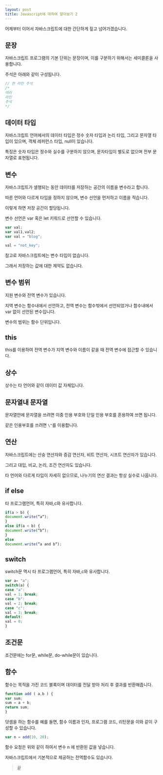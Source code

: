 ```yaml
---
layout: post
title: Javascript에 대하여 알아보기 2
---
```


어제부터 이어서 자바스크립트에 대한 간단하게 짚고 넘어가겠습니다.

## 문장

자바스크립트 프로그램의 기본 단위는 문장이며, 이를 구분하기 위해서는 세미콜론을 사용합니다.

주석은 아래와 같이 구성됩니다.

```javascript
// 한 라인 주석
/*
여러
라인 
주석
*/
```

## 데이터 타입

자바스크립트 언어에서의 데이터 타입은 정수 숫자 타입과 논리 타입, 그리고 문자열 타입이 있으며, 객체 레퍼런스 타입, null이 있습니다.

특징은 숫자 타입은 정수와 실수를 구분하지 않으며, 문자타입이 별도로 없으며 전부 문자열로 표현됩니다.

## 변수

자바스크립트가 샐행되는 동안 데이터를 저장하는 공간의 이름을 변수라고 합니다.

따른 언어와 다르게 타입을 정하지 않으며, 변수 선언을 먼저하고 이름을 적습니다.

이렇게 하면 저장 공간이 할당됩니다.

변수 선언은 var 혹은 let 키워드로 선언할 수 있습니다.

```javascript
var val;
var val1,val2;
var val = "blog";

val = "not_key";
```

참고로 자바스크립트에는 변수 타입이 없습니다.

그래서 저장하는 값에 대한 제약도 없습니다.

## 변수 범위

지원 변수와 전역 변수가 있습니다.

지역 변수는 함수내에서 선언하고, 전역 변수는 함수밖에서 선언되었거나 함수내에서 var 없이 선언된 변수입니다.

변수의 범위는 함수 단위입니다.

## this

this를 이용하여 전역 변수가 지역 변수와 이름이 같을 때 전역 변수에 접근할 수 있습니다.

## 상수

상수는 타 언어와 같이 데이터 값 자체입니다.

## 문자열내 문자열

문자열안에 문자열을 쓰려면 이중 인용 부호와 단일 인용 부호를 혼용하여 쓰면 됩니다.

같은 인용부호를 쓰려면 ```\"```를 이용합니다.

## 연산

자바스크립트에는 산숭 연산자와 증감 연산자, 비트 연산자, 시프트 연산자가 있습니다.

그리고 대입, 비교, 논리, 조건 연산자도 있습니다.

타 언어와 다르게 타입이 자세히 없으므로, 나누기의 연산 결과는 항상 실수로 나옵니다.

## if else

타 프로그램언어, 특히 자바,c와 유사합니다.

```javascript
if(a > b) {
document.write(“a“);
}
else if(a < b) {
document.write(“b“);
}
else
document.write(“a and b“);
```

## switch

switch문 역시 타 프로그램언어, 특히 자바,c와 유사합니다.

```javascript
var a= "a";
switch(a) {
case "a":
val = 1; break;
case "b":
val = 2; break;
case "c":
val = 3; break;
default:
val = 0;
}
```

## 조건문

조건문에는 for문, while문, do-while문이 있습니다.

## 함수

함수는 목적을 가진 코드 블록이며 데이터를 전달 받아 처리 후 결과를 반환해줍니다.

```javascript
function add ( a,b ) {
var sum;
sum = a + b;
return sum;
}
```

덧셈을 하는 함수를 예를 들면, 함수 이름과 인자, 프로그램 코드, 리턴문을 이와 같이 구성할 수 있습니다.

```javascript
var n = add(10, 20);
```

함수 요청은 위와 같이 하여서 변수 n 에 반환된 값을 넣습니다.

자바스크립트에서 기본적으로 제공하는 전역함수도 있습니다.

> 끝

